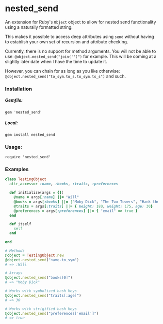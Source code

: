 # nested_send
An extension for Ruby's `Object` object to allow for nested send functionality using a naturally formatted string.

This makes it possible to access deep attributes using `send` without having to establish your own set of recursion and attribute checking.

Currently, there is no support for method arguments. You will not be able to use: `@object.nested_send("join('')")` for example. This will be coming at a slightly later date when I have the time to update it. 

However, you can chain for as long as you like otherwise: `@object.nested_send("to_sym.to_s.to_sym.to_s")` and such.

### Installation
##### Gemfile:  
`gem 'nested_send'`  

##### Local:
`gem install nested_send`

### Usage:  
`require 'nested_send'`

### Examples
```ruby
class TestingObject
  attr_accessor :name, :books, :traits, :preferences

  def initialize(args = {})
    @name = args[:name] ||= "Will"
    @books = args[:books] ||= ["Moby Dick", "The Two Towers", "Hank the Cowdog"]
    @traits = args[:traits] ||= { height: 180, weight: 175, age: 30}
    @preferences = args[:preferences] ||= { "email" => true }
  end

  def itself
    self
  end

end

# Methods
@object = TestingObject.new
@object.nested_send("name.to_sym")
# => :Will

# Arrays
@object.nested_send("books[0]")
# => "Moby Dick"

# Works with symbolized hash keys
@object.nested_send("traits[:age]")
# => 30

# Works with strigified hash keys
@object.nested_send("preferences['email']")
# => true
```
